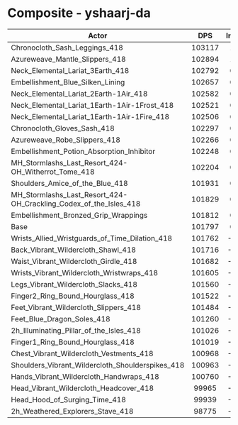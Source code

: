 # Composite - yshaarj-da
| Actor | DPS | Increase |
|---|:---:|:---:|
|Chronocloth_Sash_Leggings_418|103117|1.30%|
|Azureweave_Mantle_Slippers_418|102894|1.08%|
|Neck_Elemental_Lariat_3Earth_418|102792|0.98%|
|Embellishment_Blue_Silken_Lining|102657|0.84%|
|Neck_Elemental_Lariat_2Earth-1Air_418|102582|0.77%|
|Neck_Elemental_Lariat_1Earth-1Air-1Frost_418|102521|0.71%|
|Neck_Elemental_Lariat_1Earth-1Air-1Fire_418|102506|0.70%|
|Chronocloth_Gloves_Sash_418|102297|0.49%|
|Azureweave_Robe_Slippers_418|102266|0.46%|
|Embellishment_Potion_Absorption_Inhibitor|102248|0.44%|
|MH_Stormlashs_Last_Resort_424-OH_Witherrot_Tome_418|102204|0.40%|
|Shoulders_Amice_of_the_Blue_418|101931|0.13%|
|MH_Stormlashs_Last_Resort_424-OH_Crackling_Codex_of_the_Isles_418|101829|0.03%|
|Embellishment_Bronzed_Grip_Wrappings|101812|0.01%|
|Base|101797|0.00%|
|Wrists_Allied_Wristguards_of_Time_Dilation_418|101762|-0.04%|
|Back_Vibrant_Wildercloth_Shawl_418|101716|-0.08%|
|Waist_Vibrant_Wildercloth_Girdle_418|101682|-0.11%|
|Wrists_Vibrant_Wildercloth_Wristwraps_418|101605|-0.19%|
|Legs_Vibrant_Wildercloth_Slacks_418|101560|-0.23%|
|Finger2_Ring_Bound_Hourglass_418|101522|-0.27%|
|Feet_Vibrant_Wildercloth_Slippers_418|101484|-0.31%|
|Feet_Blue_Dragon_Soles_418|101260|-0.53%|
|2h_Illuminating_Pillar_of_the_Isles_418|101026|-0.76%|
|Finger1_Ring_Bound_Hourglass_418|101019|-0.76%|
|Chest_Vibrant_Wildercloth_Vestments_418|100968|-0.81%|
|Shoulders_Vibrant_Wildercloth_Shoulderspikes_418|100963|-0.82%|
|Hands_Vibrant_Wildercloth_Handwraps_418|100760|-1.02%|
|Head_Vibrant_Wildercloth_Headcover_418|99965|-1.80%|
|Head_Hood_of_Surging_Time_418|99939|-1.83%|
|2h_Weathered_Explorers_Stave_418|98775|-2.97%|
